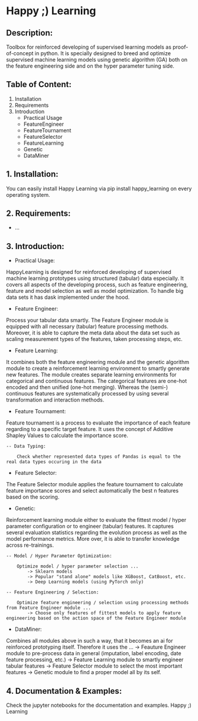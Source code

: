 # Happy ;) Learning

## Description:
Toolbox for reinforced developing of supervised learning models as proof-of-concept in python. 
It is specially designed to breed and optimize supervised machine learning models using genetic algorithm (GA) both on the feature engineering side and on the hyper parameter tuning side.

## Table of Content:
1. Installation
2. Requirements
3. Introduction
    - Practical Usage
    - FeatureEngineer
    - FeatureTournament
    - FeatureSelector
    - FeatureLearning
    - Genetic
    - DataMiner


## 1. Installation:
You can easily install Happy Learning via pip install happy_learning on every operating system.

## 2. Requirements:
 - ...

## 3. Introduction:
 - Practical Usage:

HappyLearning is designed for reinforced developing of supervised machine learning prototypes using structured (tabular) data especially.
It covers all aspects of the developing process, such as feature engineering, feature and model selection as well as model optimization.
To handle big data sets it has dask implemented under the hood.

- Feature Engineer:

Process your tabular data smartly. The Feature Engineer module is equipped with all necessary (tabular) feature processing methods. Moreover, it is able to capture the meta data about the data set such as scaling measurement types of the features, taken processing steps, etc.

 - Feature Learning:
 
It combines both the feature engineering module and the genetic algorithm module to create a reinforcement learning environment to smartly generate new features.
The module creates separate learning environments for categorical and continuous features. The categorical features are one-hot encoded and then unified (one-hot merging).
Whereas the (semi-) continuous features are systematically processed by using several transformation and interaction methods.

 - Feature Tournament:
 
Feature tournament is a process to evaluate the importance of each feature regarding to a specific target feature. It uses the concept of Additive Shapley Values to calculate the importance score.

    -- Data Typing:

        Check whether represented data types of Pandas is equal to the real data types occuring in the data

- Feature Selector:

The Feature Selector module applies the feature tournament to calculate feature importance scores and select automatically the best n features based on the scoring.

- Genetic:

Reinforcement learning module either to evaluate the fittest model / hyper parameter configuration or to engineer (tabular) features. 
It captures several evaluation statistics regarding the evolution process as well as the model performance metrics.
More over, it is able to transfer knowledge across re-trainings.

    -- Model / Hyper Parameter Optimization:

        Optimize model / hyper parameter selection ...
            -> Sklearn models
            -> Popular "stand alone" models like XGBoost, CatBoost, etc.
            -> Deep Learning models (using PyTorch only)

    -- Feature Engineering / Selection:

        Optimize feature engineering / selection using processing methods from Feature Engineer module ...
            -> Choose only features of fittest models to apply feature engineering based on the action space of the Feature Engineer module

- DataMiner:

Combines all modules above in such a way, that it becomes an ai for reinforced prototyping itself. 
Therefore it uses the ...
   -> Feauture Engineer module to pre-process data in general (imputation, label encoding, date feature processing, etc.)
   -> Feature Learning module to smartly engineer tabular features
   -> Feature Selector module to select the most important features
   -> Genetic module to find a proper model all by its self.

## 4. Documentation & Examples:

Check the jupyter notebooks for the documentation and examples. Happy ;) Learning
